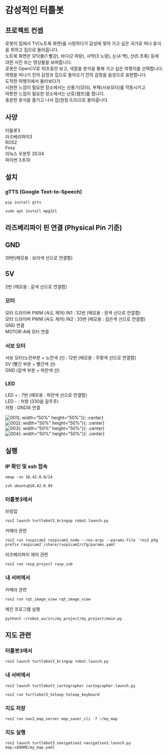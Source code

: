 # 감성적인 터틀봇  

## 프로젝트 컨셉  
로봇이 집에서 TV(노트북 화면)를 시청하다가 감성에 젖어 가고 싶은 국가로 떠나 휴식을 취하고 집으로 돌아옵니다.  
노트북 화면은 모닥불(1 빨강), 바다(2 파랑), 사막(3 노랑), 눈(4 백), 산(5 초록) 등에 대한 사진 또는 영상물을 보여줍니다.  
로봇은 OpenCV로 10초동안 보고, 색깔을 분석을 통해 가고 싶은 여행지를 선택합니다.  
여행을 떠나기 전의 감정과 집으로 돌아오기 전의 감정을 음성으로 표현합니다.  
도착한 여행지에서 둘러보다가  
시원한 느낌이 필요한 장소에서는 선풍기(모터), 부채(서보모터)를 작동시키고  
따뜻한 느낌이 필요한 장소에서는 난로(램프)를 켭니다.  
충분한 휴식을 즐기고 나서 집(원점 0,0)으로 돌아옵니다.  


## 사양  
터틀봇3  
라즈베리파이3  
ROS2  
Foxy  
리눅스 우분투 20.04  
파이썬 3.8.10  


## 설치  

### gTTS (Google Text-to-Speech)
```
pip install gtts

sudo apt install mpg321
```  


## 라즈베리파이 핀 연결 (Physical Pin 기준)  

## GND  
39번(메모용 : 보라색 선으로 연결함)  

## 5V  
2번 (메모용 : 갈색 선으로 연결함)  

### 모터  
모터 드라이버 PWM (속도 제어) IN1 : 32번 (메모용 : 흰색 선으로 연결함)  
모터 드라이버 PWM (속도 제어) IN2 : 33번 (메모용 : 검은색 선으로 연결함)  
GND 연결  
MOTOR-A에 모터 연결  

### 서보 모터  
서보 모터(노란부분 + 노란색 선) : 12번 (메모용 : 주황색 선으로 연결함)  
5V (빨간 부분 + 빨간색 선)  
GND (갈색 부분 + 파란색 선)  

### LED  
LED + : 7번 (메모용 : 파란색 선으로 연결함)  
LED - : 저항 (330옴 갈주주)  
저항 : GND와 연결  

![001](/images/001.jpg){: width="50%" height="50%"}{: .center}  
![002](/images/002.jpg){: width="50%" height="50%"}{: .center}  
![003](/images/003.jpg){: width="50%" height="50%"}{: .center}  
![004](/images/004.jpg){: width="50%" height="50%"}{: .center}  


## 실행  

### IP 확인 및 ssh 접속  

```
nmap -sn 10.42.0.0/24
```  
 
```
ssh ubuntu@10.42.0.99
```  

### 터틀봇3에서  

브링업  
```
ros2 launch turtlebot3_bringup robot.launch.py
```  

카메라 관련  
```
ros2 run raspicam2 raspicam2_node --ros-args --params-file `ros2 pkg prefix raspicam2`/share/raspicam2/cfg/params.yaml
```  

라즈베리파이 제어 관련  
```
ros2 run rasp_project rasp_sub
```  

### 내 서버에서  

카메라 관련  
```
ros2 run rqt_image_view rqt_image_view
```  

메인 프로그램 실행  
```
python3 ~/robot_ws/src/my_project/my_project/main.py
```  

## 지도 관련  

### 터틀봇3에서  

```
ros2 launch turtlebot3_bringup robot.launch.py
```  

### 내 서버에서  

```
ros2 launch turtlebot3_cartographer cartographer.launch.py
```  

```
ros2 run turtlebot3_teleop teleop_keyboard
```  

### 지도 저장  
```
ros2 run nav2_map_server map_saver_cli -f ~/my_map
```  

### 지도 실행
```
ros2 launch turtlebot3_navigation2 navigation2.launch.py map:=$HOME/my_map.yaml
```  
